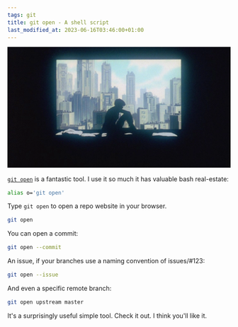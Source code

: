 ```yaml
---
tags: git
title: git open - A shell script
last_modified_at: 2023-06-16T03:46:00+01:00
---
```


![Ghost in the Shell (1995)](/assets/ghost-in-the-shell.webp)

[`git open`](https://github.com/paulirish/git-open/) is a fantastic tool. I use it so much it has valuable bash real-estate:

```sh
alias o='git open'
```

Type `git open` to open a repo website in your browser.

```sh
git open
```

You can open a commit:

```sh
git open --commit
```

An issue, if your branches use a naming convention of issues/#123:

```sh
git open --issue
```

And even a specific remote branch:

```sh
git open upstream master
```

It's a surprisingly useful simple tool. Check it out. I think you'll like it.
